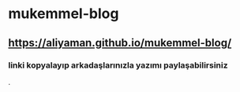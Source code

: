 # mukemmel-blog
## https://aliyaman.github.io/mukemmel-blog/
### linki kopyalayıp arkadaşlarınızla yazımı paylaşabilirsiniz
.
